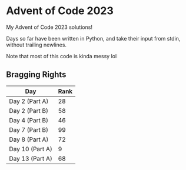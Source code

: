 # Advent of Code 2023

My Advent of Code 2023 solutions!

Days so far have been written in Python, and take their input from stdin, without trailing newlines.

Note that most of this code is kinda messy lol

## Bragging Rights

| Day | Rank |
| --- | --- |
| Day 2 (Part A) | 28 |
| Day 2 (Part B) | 58 |
| Day 4 (Part B) | 46 |
| Day 7 (Part B) | 99 |
| Day 8 (Part A) | 72 |
| Day 10 (Part A) | 9 |
| Day 13 (Part A) | 68 |